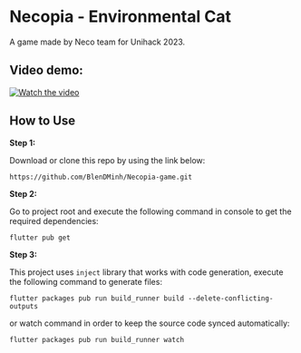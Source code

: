 # Necopia - Environmental Cat
A game made by Neco team for Unihack 2023.

## Video demo:
[![Watch the video](https://cdn1.vectorstock.com/i/1000x1000/60/30/play-button-icon-video-audio-player-vector-20716030.jpg)](https://drive.google.com/file/d/13DaA276Zj4S5yX_CvLynuPoFeL77Ve7u/view?usp=sharing)


## How to Use 

**Step 1:**

Download or clone this repo by using the link below:

```
https://github.com/BlenDMinh/Necopia-game.git
```

**Step 2:**

Go to project root and execute the following command in console to get the required dependencies: 

```
flutter pub get 
```

**Step 3:**

This project uses `inject` library that works with code generation, execute the following command to generate files:

```
flutter packages pub run build_runner build --delete-conflicting-outputs
```

or watch command in order to keep the source code synced automatically:

```
flutter packages pub run build_runner watch
```
